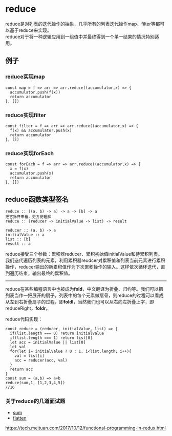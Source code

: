 # reduce 
reduce是对列表的迭代操作的抽象，几乎所有的列表迭代操作map、filter等都可以基于reduce来实现。  
reduce对于将一种逻辑应用到一组值中并最终得到一个单一结果的情况特别适用。
## 例子  
### reduce实现map
```
const map = f => arr => arr.reduce((accumulator,x) => {
  accumulator.push(f(x))
  return accumulator
}, [])
```

### reduce实现filter  
```
const filter = f => arr => arr.reduce((accumulator,x) => {
  f(x) && accumulator.push(x)
  return accumulator
}, [])
```  

### reduce实现forEach  
```
const forEach = f => arr => arr.reduce((accumulator,x) => {
  x = f(x)
  accumulator.push(x)
  return accumulator
}, [])
```  

## reduce函数类型签名  
```
reduce :: ((a, b) -> a) -> a -> [b] -> a  
把它拆开来看，更方便理解
reduce :: (reducer -> initialValue -> list) -> result  

reducer :: (a, b) -> a
initialValue :: a
list :: [b]  
result :: a
```   
reduce接受三个参数：累积器reducer、累积初始值initialValue和待累积列表。我们迭代遍历列表的元素，利用累积器reudcer对累积值和列表当前元素进行累积操作，reducer输出的新累积值作为下次累积操作的输入。这样依次循环迭代，直到遍历结束，输出最终的累积值。  

***

reduce在某些编程语言中也被成为**fold**，中文翻译为折叠、归约等。我们可以把列表当作一把展开的扇子，列表中的每个元素做扇骨，则reduce的过程可以看成从左到右折叠扇子的过程，即**foldl**，当然我们也可以从右向左折叠上字，即reduceRight，**foldr**。

reduce代码实现：  
```
const reduce = (reducer, initialValue, list) => {
  if(list.length === 0) return initialValue
  if(list.length === 1) return list[0]
  let acc = initialValue || list[0]
  let val
  for(let i= initialValue ? 0 : 1; i<list.length; i++){
    val = list[i]
    acc = reducer(acc, val)
  }
  return acc
}
const sum = (a,b) => a+b
reduce(sum,1, [1,2,3,4,5])
//16
```

### 关于reduce的几道面试题   
* [sum](./sum.js)  
* [flatten](./flatten.js) 






https://tech.meituan.com/2017/10/12/functional-programming-in-redux.html